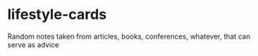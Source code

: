 # lifestyle-cards
Random notes taken from articles, books, conferences, whatever, that can serve as advice
